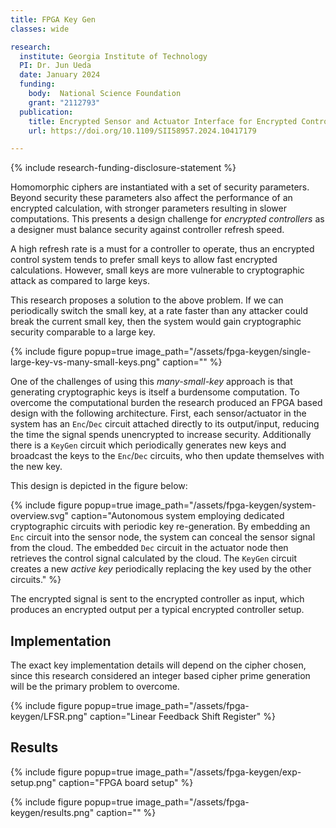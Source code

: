 ```yaml
---
title: FPGA Key Gen
classes: wide

research:
  institute: Georgia Institute of Technology
  PI: Dr. Jun Ueda
  date: January 2024
  funding:
    body:  National Science Foundation
    grant: "2112793"
  publication:
    title: Encrypted Sensor and Actuator Interface for Encrypted Control Signals via Embedded FPGA Key Generation
    url: https://doi.org/10.1109/SII58957.2024.10417179

---
```


{% include research-funding-disclosure-statement %}

Homomorphic ciphers are instantiated with a set of security parameters.
Beyond security these parameters also affect the performance of an encrypted calculation, with stronger parameters resulting in slower computations.
This presents a design challenge for *encrypted controllers* as a designer must balance security against controller refresh speed.

A high refresh rate is a must for a controller to operate, thus an encrypted control system tends to prefer small keys to allow fast encrypted calculations.
However, small keys are more vulnerable to cryptographic attack as compared to large keys.

This research proposes a solution to the above problem.
If we can periodically switch the small key, at a rate faster than any attacker could break the current small key, then the system would gain cryptographic security comparable to a large key.

{% include figure 
popup=true 
image_path="/assets/fpga-keygen/single-large-key-vs-many-small-keys.png"
caption="" %}

One of the challenges of using this *many-small-key* approach is that generating cryptographic keys is itself a burdensome computation.
To overcome the computational burden the research produced an FPGA based design with the following architecture.
First, each sensor/actuator in the system has an `Enc`/`Dec` circuit attached directly to its output/input, reducing the time the signal spends unencrypted to increase security.
Additionally there is a `KeyGen` circuit which periodically generates new keys and broadcast the keys to the `Enc`/`Dec` circuits, who then update themselves with the new key.

This design is depicted in the figure below:

{% include figure 
    popup=true 
    image_path="/assets/fpga-keygen/system-overview.svg"
    caption="Autonomous system employing dedicated cryptographic circuits with periodic key re-generation. By embedding an `Enc` circuit into the sensor node, the system can conceal the sensor signal from the cloud. The embedded `Dec` circuit in the actuator node then retrieves the control signal calculated by the cloud. The `KeyGen` circuit creates a new *active key* periodically replacing the key used by the other circuits." %}

The encrypted signal is sent to the encrypted controller as input, which produces an encrypted output per a typical encrypted controller setup.


## Implementation
The exact key implementation details will depend on the cipher chosen, since this research considered an integer based cipher prime generation will be the primary problem to overcome.



{% include figure 
popup=true 
image_path="/assets/fpga-keygen/LFSR.png"
caption="Linear Feedback Shift Register" %}


## Results

{% include figure 
    popup=true 
    image_path="/assets/fpga-keygen/exp-setup.png"
    caption="FPGA board setup" %}


{% include figure 
popup=true 
image_path="/assets/fpga-keygen/results.png"
caption="" %}